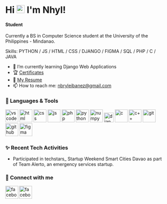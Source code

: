 # Hi <img src="https://media.tenor.com/images/af1b615e4f90567a1328b7c320d3a601/tenor.gif" height="25px"> I'm Nhyl!
#### Student

Currently a BS in Computer Science student at the University of the Philippines - Mindanao.


Skills: PYTHON / JS / HTML / CSS / DJANGO / FIGMA / SQL / PHP / C / JAVA


- 🌱 I’m currently learning Django Web Applications 
- 🏆 <a href="https://github.com/nbryleibanez/Certificates" target="_blank">Certificates</a>
- 📃 <a href="https://drive.google.com/file/d/1plcQYgge_7dCH1LyVm2WtS4OBrSXA2mF/view?usp=sharing" target="_blank">My Resume</a>
- 📫 How to reach me: nbryleibanez@gmail.com


### 🧰 Languages & Tools

<p align="left">
<img width="40px" alt="vscode" src="https://img.icons8.com/fluent/2x/visual-studio-code-2019.png" />
<img width="40px" alt="html" src="https://img.icons8.com/color/2x/html-5.png" />
<img width="40px" alt="css" src="https://img.icons8.com/color/2x/css3.png" />
<img  width="40px" alt="js" src="https://img.icons8.com/color/2x/javascript.png" />
<!-- <img  width="40px" alt="reactjs" src="https://img.icons8.com/color/2x/react-native.png" />
<img  width="40px" alt="vuejs" src="https://img.icons8.com/color/96/000000/vue-js.png" />
<img  width="40px" alt="nuxtjs" src="https://i.redd.it/2ssi8ft315b71.png" />
<img  width="40px" alt="nodejs" src="https://img.icons8.com/color/2x/nodejs.png" /> -->
<img  width="40px" alt="php" src="https://img.icons8.com/dusk/344/php-logo.png" />
<!-- <img  width="40px" alt="laravel" src="https://upload.wikimedia.org/wikipedia/commons/thumb/9/9a/Laravel.svg/1969px-Laravel.svg.png" /> -->
<!-- <img  width="40px" alt="pwa" src="https://angular.io/generated/images/marketing/concept-icons/pwa.png" /> -->
<img width="40px" alt="python" src="https://img.icons8.com/color/2x/python.png" />
<img width="40px" alt="numpy" src="https://img.icons8.com/color/2x/numpy.png" />
<img  width="30px" alt="django" src="https://hackr.io/tutorials/django/logo-django.svg?ver=1610114943"/>
<img width="40px" alt="c" src="https://img.icons8.com/color/2x/c-sharp-logo-2.png" />
<img width="40px" alt="c++" src="https://img.icons8.com/color/344/c-plus-plus-logo.png" />
<!-- <img width="40px" alt="c#" src="https://img.icons8.com/color/2x/c-programming.png" /> -->
<!-- <img width="40px" alt="unity" src="https://i.redd.it/tu3gt6ysfxq71.png"/> -->
<img width="40px" alt="git" src="https://img.icons8.com/color/2x/git.png" />
<img width="40px" alt="github" src="https://img.icons8.com/fluent/2x/github.png" />
<!-- <img  width="40px" alt="heroku" src="https://img.icons8.com/color/344/heroku.png" /> -->
<img  width="40px" alt="figma" src="https://cdn.sanity.io/images/599r6htc/localized/46a76c802176eb17b04e12108de7e7e0f3736dc6-1024x1024.png?w=670&h=670&q=75&fit=max&auto=format" />
<p/>


### ✨ Recent Tech Activities

- Participated in techstars_ Startup Weekend Smart Cities Davao as part of Team Alerto, an emergency services startup.


### 🔗 Connect with me

[<img align="left" width="40px" alt="facebook" src="https://img.icons8.com/fluent/344/linkedin.png" />][linkedin]
[<img align="left" width="40px" alt="facebook" src="https://img.icons8.com/fluent/344/facebook-new.png" />][facebook]

[linkedin]: https://www.linkedin.com/in/nbryleibanez/
[facebook]: https://www.facebook.com/nbryleibanez/
